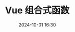 ---
title: Vue 组合式函数
cover: https://t.alcy.cc/fj?t=1727771400
order: 24
date: 2024-10-01 16:30
category: 软件开发
tag: Vue
excerpt: false
---